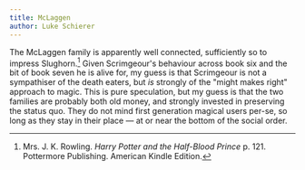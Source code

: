 ```yaml
---
title: McLaggen
author: Luke Schierer
---
```

The McLaggen family is apparently well connected, sufficiently so to impress
Slughorn.[^210318-2] Given Scrimgeour's behaviour across book six and the bit
of book seven he is alive for, my guess is that Scrimgeour is not a sympathiser
of the death eaters, but _is_ strongly of the "might makes right" approach to
magic. This is pure speculation, but my guess is that the two families are
probably both old money, and strongly invested in preserving the status quo.
They do not mind first generation magical users per-se, so long as they stay in
their place — at or near the bottom of the social order.

[^210318-2]: 
    Mrs. J. K. Rowling. _Harry Potter and the Half-Blood Prince_
    p. 121. Pottermore Publishing. American Kindle Edition.
